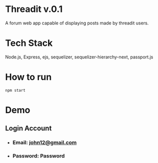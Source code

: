 # Threadit v.0.1

A forum web app capable of displaying posts made by threadit users.

# Tech Stack

Node.js, Express, ejs, sequelizer, sequelizer-hierarchy-next, passport.js

# How to run

`npm start`

# Demo

## Login Account

- ### Email: john12@gmail.com
- ### Password: Password
